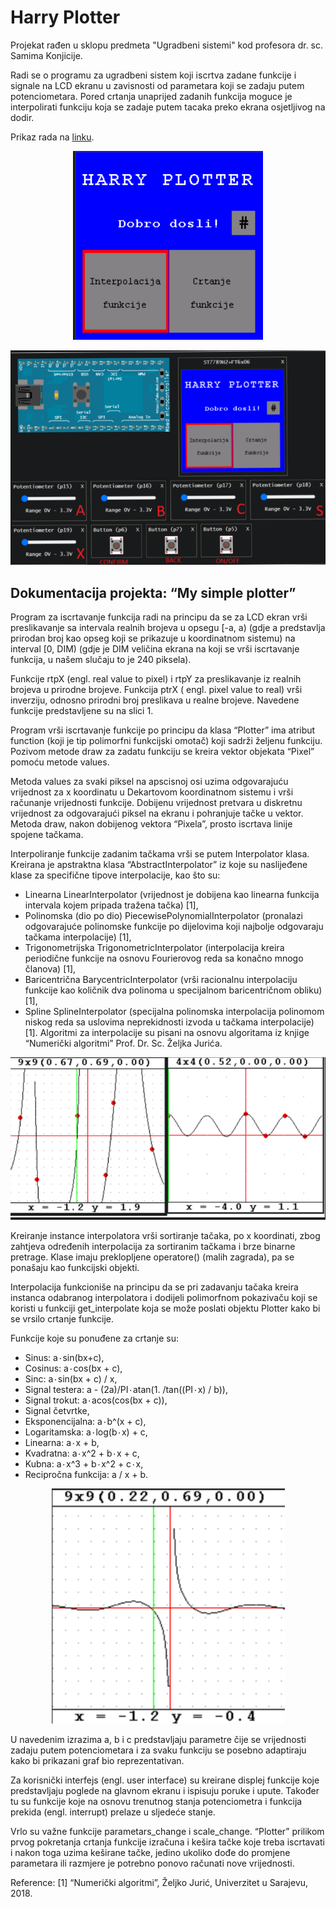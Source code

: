# Harry Plotter

Projekat rađen u sklopu predmeta "Ugradbeni sistemi" kod profesora dr. sc. Samima Konjicije.

Radi se o programu za ugradbeni sistem koji iscrtva zadane funkcije i signale na LCD ekranu u zavisnosti od parametara koji se zadaju putem potenciometara. Pored crtanja unaprijed zadanih funkcija moguce je interpolirati funkciju koja se zadaje putem tacaka preko ekrana osjetljivog na dodir.

Prikaz rada na [linku](https://www.youtube.com/watch?v=UZJlwY9l7bY&ab_channel=UgradbeniSistemi).


<p align="center">
  <img src="images/main_page.png" alt="Main page"/>
</p>
<p align="center">
  <img src="images/user_interface.png" alt="User interface"/>
</p>


## Dokumentacija projekta: “My simple plotter”

Program za iscrtavanje funkcija radi na principu da se za LCD ekran vrši preslikavanje sa intervala realnih brojeva u opsegu \[-a, a) (gdje a predstavlja prirodan broj kao opseg koji se prikazuje u koordinatnom sistemu) na interval \[0, DIM) (gdje je DIM veličina ekrana na koji se vrši iscrtavanje funkcija, u našem slučaju to je 240 piksela).

Funkcije rtpX (engl. real value to pixel) i rtpY za preslikavanje iz realnih brojeva u prirodne brojeve.
Funkcija ptrX ( engl. pixel value to real) vrši inverziju, odnosno prirodni broj preslikava u realne brojeve. Navedene funkcije predstavljene su na slici 1.

Program vrši iscrtavanje funkcije po principu da klasa “Plotter” ima atribut function (koji je tip polimorfni funkcijski omotač) koji sadrži željenu funkciju. Pozivom metode draw za zadatu funkciju se kreira vektor objekata “Pixel” pomoću metode values.

Metoda values za svaki piksel na apscisnoj osi uzima odgovarajuću vrijednost za x koordinatu u Dekartovom koordinatnom sistemu i vrši računanje vrijednosti funkcije. Dobijenu vrijednost pretvara u diskretnu vrijednost za odgovarajući piksel na ekranu i pohranjuje tačke u vektor.
Metoda draw, nakon dobijenog vektora “Pixela”, prosto iscrtava linije spojene tačkama.


Interpoliranje funkcije zadanim tačkama vrši se putem Interpolator klasa. Kreirana je apstraktna klasa “AbstractInterpolator” iz koje su naslijeđene klase za specifične tipove interpolacije, kao što su:
* Linearna LinearInterpolator (vrijednost je dobijena kao linearna funkcija intervala kojem pripada tražena tačka) \[1],
* Polinomska (dio po dio) PiecewisePolynomialInterpolator (pronalazi odgovarajuće polinomske funkcije po dijelovima koji najbolje odgovaraju tačkama interpolacije) \[1],
* Trigonometrijska TrigonometricInterpolator (interpolacija kreira periodične funkcije na osnovu Fourierovog reda sa konačno mnogo članova) \[1],
* Baricentrična BarycentricInterpolator (vrši racionalnu interpolaciju funkcije kao količnik dva polinoma u specijalnom baricentričnom obliku) \[1],
* Spline SplineInterpolator (specijalna polinomska interpolacija polinomom niskog reda sa uslovima neprekidnosti izvoda u tačkama interpolacije) \[1].
Algoritmi za interpolacije su pisani na osnovu algoritama iz knjige “Numerički algoritmi” Prof. Dr. Sc. Željka Jurića.

<p align="center">
  <img src="images/interpolation_example.png" alt="Example of function interpolation"/>
</p>

Kreiranje instance interpolatora vrši sortiranje tačaka, po x koordinati, zbog zahtjeva određenih interpolacija za sortiranim tačkama i brze binarne pretrage. Klase imaju preklopljene operatore() (malih zagrada), pa se ponašaju kao funkcijski objekti.

Interpolacija funkcioniše na principu da se pri zadavanju tačaka kreira instanca odabranog interpolatora i dodijeli polimorfnom pokazivaču koji se koristi u funkciji get_interpolate koja se može poslati objektu Plotter kako bi se vrsilo crtanje funkcije.

Funkcije koje su ponuđene za crtanje su:
* Sinus: a۰sin(bx+c),
* Cosinus:  a۰cos(bx + c),
* Sinc: a۰sin(bx + c) / x,
* Signal testera: a - (2a)/PI۰atan(1. /tan((PI۰x) / b)),
* Signal trokut: a۰acos(cos(bx + c)),
* Signal četvrtke,
* Eksponencijalna: a۰b^(x + c),
* Logaritamska: a۰log(b۰x) + c,
* Linearna: a۰x + b,
* Kvadratna: a۰x^2 + b۰x + c,
* Kubna: a۰x^3 + b۰x^2 + c۰x,
* Recipročna funkcija: a / x + b.

<p align="center">
  <img src="images/function_example.png" alt="Example of a sinc function"/>
</p>

U navedenim izrazima a, b i c predstavljaju parametre čije se vrijednosti zadaju putem potenciometara i za svaku funkciju se posebno adaptiraju kako bi prikazani graf bio reprezentativan.

Za korisnički interfejs (engl. user interface) su kreirane displej funkcije koje predstavljaju poglede na glavnom ekranu i ispisuju poruke i upute. Također tu su funkcije koje na osnovu trenutnog stanja potenciometra i funkcija prekida (engl. interrupt) prelaze u sljedeće stanje.

Vrlo su važne funkcije parametars_change i scale_change. “Plotter” prilikom prvog pokretanja crtanja funkcije izračuna i kešira tačke koje treba iscrtavati i nakon toga uzima keširane tačke, jedino ukoliko dođe do promjene parametara ili razmjere je potrebno ponovo računati nove vrijednosti.



Reference:
[1] “Numerički algoritmi”, Željko Jurić, Univerzitet u Sarajevu, 2018.
